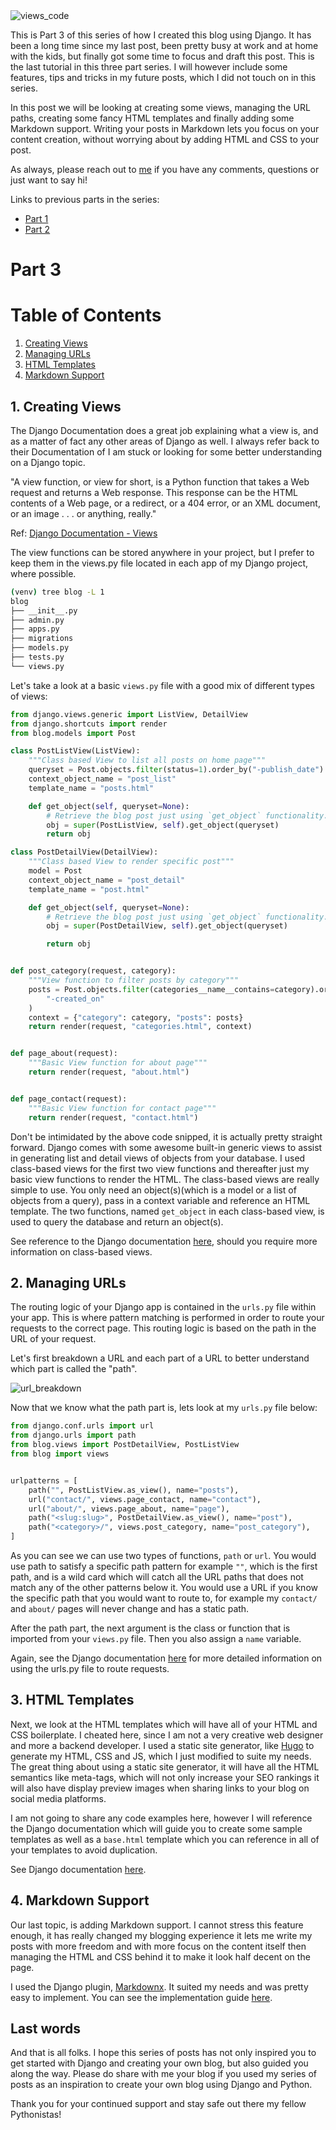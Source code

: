 <img align="center" src="/static/markdownx/2021/04/20/views_code.png_1a277b54-5166-411a-ba26-04ed0c6fd190.png" alt="views_code"/>

This is Part 3 of this series of how I created this blog using Django. It has been a long time since my last post, been pretty busy at work and at home with the kids, but finally got some time to focus and draft this post. This is the last tutorial in this three part series. I will however include some features, tips and tricks in my future posts, which I did not touch on in this series.

In this post we will be looking at creating some views, managing the URL paths, creating some fancy HTML templates and finally adding some Markdown support.  Writing your posts in Markdown lets you focus on your content creation, without worrying about by adding HTML and CSS to your post.

As always, please reach out to [me](https://ryanbutler.online/contact/) if you have any comments, questions or just want to say hi!

Links to previous parts in the series:

- [Part 1](https://ryanbutler.online/how-did-i-create-this-blog-part-1)
- [Part 2](https://ryanbutler.online/how-did-i-create-this-blog-part-2)

# Part 3

# Table of Contents
1. [Creating Views](#django-views)
2. [Managing URLs](#django-urls)
3. [HTML Templates](#django-templates)
4. [Markdown Support](#markdown-support)


<div id='django-views' markdown='1'></div>

## 1. Creating Views

The Django Documentation does a great job explaining what a view is, and as a matter of fact any other areas of Django as well. I always refer back to their Documentation of I am stuck or looking for some better understanding on a Django topic.

"A view function, or view for short, is a Python function that takes a Web request and returns a Web response. This response can be the HTML contents of a Web page, or a redirect, or a 404 error, or an XML document, or an image . . . or anything, really."

Ref: [Django Documentation - Views](https://docs.djangoproject.com/en/3.2/topics/http/views/)

The view functions can be stored anywhere in your project, but I prefer to keep them in the views.py file located in each app of my Django project, where possible.

```bash
(venv) tree blog -L 1
blog
├── __init__.py
├── admin.py
├── apps.py
├── migrations
├── models.py
├── tests.py
└── views.py
```

Let's take a look at a basic `views.py` file with a good mix of different types of views:
```python
from django.views.generic import ListView, DetailView
from django.shortcuts import render
from blog.models import Post

class PostListView(ListView):
    """Class based View to list all posts on home page"""
    queryset = Post.objects.filter(status=1).order_by("-publish_date")
    context_object_name = "post_list"
    template_name = "posts.html"

    def get_object(self, queryset=None):
        # Retrieve the blog post just using `get_object` functionality.
        obj = super(PostListView, self).get_object(queryset)
        return obj

class PostDetailView(DetailView):
    """Class based View to render specific post"""
    model = Post
    context_object_name = "post_detail"
    template_name = "post.html"

    def get_object(self, queryset=None):
        # Retrieve the blog post just using `get_object` functionality.
        obj = super(PostDetailView, self).get_object(queryset)

        return obj


def post_category(request, category):
    """View function to filter posts by category"""
    posts = Post.objects.filter(categories__name__contains=category).order_by(
        "-created_on"
    )
    context = {"category": category, "posts": posts}
    return render(request, "categories.html", context)


def page_about(request):
    """Basic View function for about page"""
    return render(request, "about.html")


def page_contact(request):
    """Basic View function for contact page"""
    return render(request, "contact.html")
```
Don't be intimidated by the above code snipped, it is actually pretty straight forward. Django comes with some awesome built-in generic views to assist in generating list and detail views of objects from your database. I used class-based views for the first two view functions and thereafter just my basic view functions to render the HTML. The class-based views are really simple to use. You only need an object(s)(which is a model or a list of objects from a query), pass in a context variable and reference an HTML template. The two functions, named `get_object` in each class-based view, is used to query the database and return an object(s). 

See reference to the Django documentation [here](https://docs.djangoproject.com/en/3.2/topics/class-based-views/generic-display/), should you require more information on class-based views.

<div id='django-urls' markdown='1'></div>

## 2. Managing URLs

The routing logic of your Django app is contained in the `urls.py` file within your app. This is where pattern matching is performed in order to route your requests to the correct page. This routing logic is based on the path in the URL of your request.

Let's first breakdown a URL and each part of a URL to better understand which part is called the "path".

<img align="center" src="/static/markdownx/2021/04/20/url_breakdown.png_5b8e39a5-f496-436a-b274-b66ce6ccb100.png" alt="url_breakdown"/>

Now that we know what the path part is, lets look at my `urls.py` file below:

```python
from django.conf.urls import url
from django.urls import path
from blog.views import PostDetailView, PostListView
from blog import views


urlpatterns = [
    path("", PostListView.as_view(), name="posts"),
    url("contact/", views.page_contact, name="contact"),
    url("about/", views.page_about, name="page"),
    path("<slug:slug>", PostDetailView.as_view(), name="post"),
    path("<category>/", views.post_category, name="post_category"),
]
```
As you can see we can use two types of functions, `path` or `url`. You would use path to satisfy a specific path pattern for example `""`, which is the first path, and is a wild card which will catch all the URL paths that does not match any of the other patterns below it. You would use a URL if you know the specific path that you would want to route to, for example my `contact/` and `about/` pages will never change and has a static path.

After the path part, the next argument is the class or function that is imported from your `views.py` file. Then you also assign a `name` variable.

Again, see the Django documentation [here](https://docs.djangoproject.com/en/3.2/topics/http/urls/) for more detailed information on using the urls.py file to route requests.

<div id='django-templates' markdown='1'></div>

## 3. HTML Templates

Next, we look at the HTML templates which will have all of your HTML and CSS boilerplate. I cheated here, since I am not a very creative web designer and more a backend developer. I used a static site generator, like [Hugo](https://gohugo.io/) to generate my HTML, CSS and JS, which I just modified to suite my needs. The great thing about using a static site generator, it will have all the HTML semantics like meta-tags, which will not only increase your SEO rankings it will also have display preview images when sharing links to your blog on social media platforms.

I am not going to share any code examples here, however I will reference the Django documentation which will guide you to create some sample templates as well as a `base.html` template which you can reference in all of your templates to avoid duplication.

See Django documentation [here](https://docs.djangoproject.com/en/3.2/ref/templates/language/).

<div id='markdown-support' markdown='1'></div>

## 4. Markdown Support

Our last topic, is adding Markdown support. I cannot stress this feature enough, it has really changed my blogging experience it lets me write my posts with more freedom and with more focus on the content itself then managing the HTML and CSS behind it to make it look half decent on the page.

I used the Django plugin, [Markdownx](https://pypi.org/project/django-markdownx/). It suited my needs and was pretty easy to implement. You can see the implementation guide [here](https://neutronx.github.io/django-markdownx/installation/).

## Last words
And that is all folks. I hope this series of posts has not only inspired you to get started with Django and creating your own blog, but also guided you along the way. Please do share with me your blog if you used my series of posts as an inspiration to create your own blog using Django and Python. 

Thank you for your continued support and stay safe out there my fellow Pythonistas!